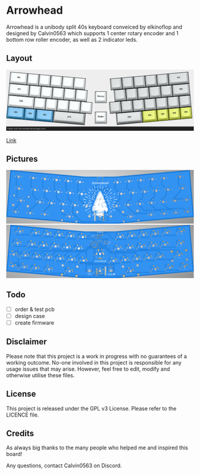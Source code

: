 # Arrowhead

Arrowhead is a unibody split 40s keyboard conveiced by elkinoflop and designed by Calvin0563 which supports 1 center rotary encoder and 1 bottom row roller encoder, as well as 2 indicator leds.

## Layout

![](https://github.com/calvin-mcd/Arrowhead/blob/main/Images/KLE.png)

[Link](http://www.keyboard-layout-editor.com/#/gists/66c4b4fb5077b0d736d35edbd842b4aa)

## Pictures

![](https://github.com/calvin-mcd/Arrowhead/blob/main/Images/top.png)
![](https://github.com/calvin-mcd/Arrowhead/blob/main/Images/bottom.png)

## Todo

- [ ] order & test pcb
- [ ] design case
- [ ] create firmware

## Disclaimer

Please note that this project is a work in progress with no guarantees of a working outcome. No-one involved in this project is responsible for any usage issues that may arise. However, feel free to edit, modify and otherwise utilise these files.

## License

This project is released under the GPL v3 License. Please refer to the LICENCE file.

## Credits

As always big thanks to the many people who helped me and inspired this board!

Any questions, contact Calvin0563 on Discord. 